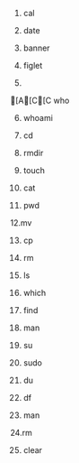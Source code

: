 
1. cal

2. date

3. banner

4. figlet

5.
[A[C[C who

6. whoami

7. cd

8. rmdir

9. touch 

10. cat 

11. pwd

12.mv

13. cp

14. rm
 
15. ls

16. which

17. find

18. man

19. su

20. sudo

21. du

22. df

23. man

24.rm

25. clear